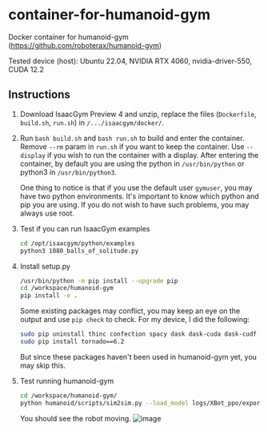 # container-for-humanoid-gym
Docker container for humanoid-gym (https://github.com/roboterax/humanoid-gym)

Tested device (host): Ubuntu 22.04, NVIDIA RTX 4060, nvidia-driver-550, CUDA 12.2


## Instructions

1. Download IsaacGym Preview 4 and unzip, replace the files (`Dockerfile`, `build.sh`, `run.sh`) in `/.../isaacgym/docker/`.

2. Run `bash build.sh` and `bash run.sh` to build and enter the container.
   Remove `--rm` param in `run.sh` if you want to keep the container.
   Use `--display` if you wish to run the container with a display.
   After entering the container, by default you are using the python in `/usr/bin/python` or python3 in `/usr/bin/python3`.

   One thing to notice is that if you use the default user `gymuser`, you may have two python environments. It's important to know which python and pip you are using.
   If you do not wish to have such problems, you may always use root.

4. Test if you can run IsaacGym examples

   ```sh
   cd /opt/isaacgym/python/examples
   python3 1080_balls_of_solitude.py
   ```

5. Install setup.py

   ```sh
   /usr/bin/python -m pip install --upgrade pip
   cd /workspace/humanoid-gym
   pip install -e .
   ```

   Some existing packages may conflict, you may keep an eye on the output
   and use `pip check` to check. For my device, I did the following:

   ```sh
   sudo pip uninstall thinc confection spacy dask dask-cuda dask-cudf distributed treelite treelite-runtime
   sudo pip install tornado==6.2
   ```

   But since these packages haven't been used in humanoid-gym yet, you may skip this.

6. Test running humanoid-gym

   ```sh
   cd /workspace/humanoid-gym/
   python humanoid/scripts/sim2sim.py --load_model logs/XBot_ppo/exported/policies/policy_example.pt
   ```

   You should see the robot moving.
   ![image](https://github.com/user-attachments/assets/d6f4a70b-c60a-4d15-aa35-6c1b74df64b8)
